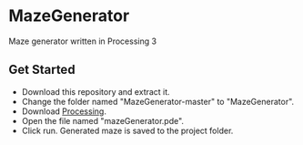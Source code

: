<h1>MazeGenerator</h1>
<p>Maze generator written in Processing 3</p>
<h2>Get Started</h2>
<ul>
  <li>Download this repository and extract it.</li>
  <li>Change the folder named "MazeGenerator-master" to "MazeGenerator".</li>
  <li>Download <a href="https://processing.org/download/">Processing</a>.</li>
  <li>Open the file named "mazeGenerator.pde".</li>
  <li>Click run. Generated maze is saved to the project folder.</li>
</ul>
